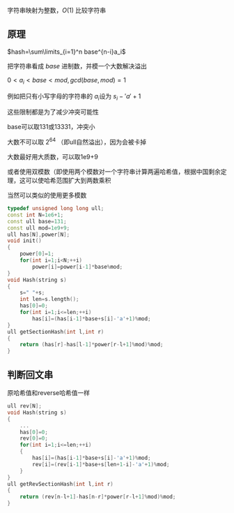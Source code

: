 字符串映射为整数，$O(1)$ 比较字符串

## 原理
$hash=\sum\limits_{i=1}^n base^{n-i}a_i$

把字符串看成 $base$ 进制数，并模一个大数解决溢出

$0<a_i<base<mod,gcd(base,mod)=1$

例如把只有小写字母的字符串的 $a_i$设为 $s_i-'a'+1$

这些限制都是为了减少冲突可能性

base可以取131或13331，冲突小

大数不可以取 $2^{64}$ （即ull自然溢出），因为会被卡掉

大数最好用大质数，可以取1e9+9

或者使用双模数（即使用两个模数对一个字符串计算两遍哈希值，根据中国剩余定理，这可以使哈希范围扩大到两数乘积

当然可以类似的使用更多模数

```cpp
typedef unsigned long long ull;
const int N=1e6+1;
const ull base=131;
const ull mod=1e9+9;
ull has[N],power[N];
void init()
{
    power[0]=1;
    for(int i=1;i<N;++i)
        power[i]=power[i-1]*base%mod;
}
void Hash(string s)
{
    s=" "+s;
    int len=s.length();
    has[0]=0;
    for(int i=1;i<=len;++i)
        has[i]=(has[i-1]*base+s[i]-'a'+1)%mod;
}
ull getSectionHash(int l,int r)
{
    return (has[r]-has[l-1]*power[r-l+1]%mod)%mod;
}
```
## 判断回文串
原哈希值和reverse哈希值一样
```cpp
ull rev[N];
void Hash(string s)
{
    ...
    has[0]=0;
    rev[0]=0;
    for(int i=1;i<=len;++i)
    {
        has[i]=(has[i-1]*base+s[i]-'a'+1)%mod;
        rev[i]=(rev[i-1]*base+s[len+1-i]-'a'+1)%mod;
    }
}
ull getRevSectionHash(int l,int r)
{
    return (rev[n-l+1]-has[n-r]*power[r-l+1]%mod)%mod;
}
```

